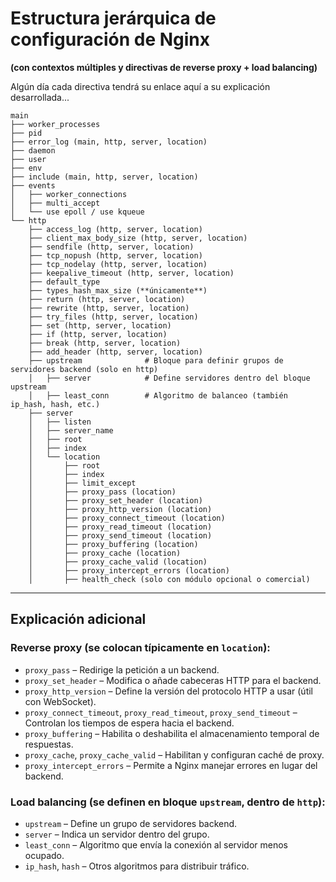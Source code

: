 
# Estructura jerárquica de configuración de Nginx

**(con contextos múltiples y directivas de reverse proxy + load balancing)**

Algún día cada directiva tendrá su enlace aquí a su explicación desarrollada...

```
main
├── worker_processes
├── pid
├── error_log (main, http, server, location)
├── daemon
├── user
├── env
├── include (main, http, server, location)
├── events
│   ├── worker_connections
│   ├── multi_accept
│   └── use epoll / use kqueue
└── http
    ├── access_log (http, server, location)
    ├── client_max_body_size (http, server, location)
    ├── sendfile (http, server, location)
    ├── tcp_nopush (http, server, location)
    ├── tcp_nodelay (http, server, location)
    ├── keepalive_timeout (http, server, location)
    ├── default_type
    ├── types_hash_max_size (**únicamente**)
    ├── return (http, server, location)
    ├── rewrite (http, server, location)
    ├── try_files (http, server, location)
    ├── set (http, server, location)
    ├── if (http, server, location)
    ├── break (http, server, location)
    ├── add_header (http, server, location)
    ├── upstream              # Bloque para definir grupos de servidores backend (solo en http)
    │   ├── server            # Define servidores dentro del bloque upstream
    │   ├── least_conn        # Algoritmo de balanceo (también ip_hash, hash, etc.)
    ├── server
    │   ├── listen
    │   ├── server_name
    │   ├── root
    │   ├── index
    │   └── location
    │       ├── root
    │       ├── index
    │       ├── limit_except
    │       ├── proxy_pass (location)
    │       ├── proxy_set_header (location)
    │       ├── proxy_http_version (location)
    │       ├── proxy_connect_timeout (location)
    │       ├── proxy_read_timeout (location)
    │       ├── proxy_send_timeout (location)
    │       ├── proxy_buffering (location)
    │       ├── proxy_cache (location)
    │       ├── proxy_cache_valid (location)
    │       ├── proxy_intercept_errors (location)
    │       ├── health_check (solo con módulo opcional o comercial)
```

---

## Explicación adicional

### **Reverse proxy** (se colocan típicamente en `location`):

* `proxy_pass` – Redirige la petición a un backend.
* `proxy_set_header` – Modifica o añade cabeceras HTTP para el backend.
* `proxy_http_version` – Define la versión del protocolo HTTP a usar (útil con WebSocket).
* `proxy_connect_timeout`, `proxy_read_timeout`, `proxy_send_timeout` – Controlan los tiempos de espera hacia el backend.
* `proxy_buffering` – Habilita o deshabilita el almacenamiento temporal de respuestas.
* `proxy_cache`, `proxy_cache_valid` – Habilitan y configuran caché de proxy.
* `proxy_intercept_errors` – Permite a Nginx manejar errores en lugar del backend.

### **Load balancing** (se definen en bloque `upstream`, dentro de `http`):

* `upstream` – Define un grupo de servidores backend.
* `server` – Indica un servidor dentro del grupo.
* `least_conn` – Algoritmo que envía la conexión al servidor menos ocupado.
* `ip_hash`, `hash` – Otros algoritmos para distribuir tráfico.


